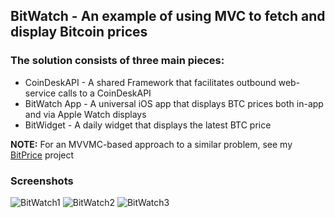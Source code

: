 ## BitWatch - An example of using MVC to fetch and display Bitcoin prices

### The solution consists of three main pieces:
- CoinDeskAPI - A shared Framework that facilitates outbound web-service calls to a CoinDeskAPI
- BitWatch App - A universal iOS app that displays BTC prices both in-app and via Apple Watch displays
- BitWidget - A daily widget that displays the latest BTC price

**NOTE:** For an MVVMC-based approach to a similar problem, see my [BitPrice](https://github.com/Jonesyme/BitPrice) project

### Screenshots
![BitWatch1](https://user-images.githubusercontent.com/6075332/110270052-fce8cc80-7f92-11eb-9472-efc164cd91d8.png)
![BitWatch2](https://user-images.githubusercontent.com/6075332/110270055-feb29000-7f92-11eb-9182-cc3c7d10f118.png)
![BitWatch3](https://user-images.githubusercontent.com/6075332/110270060-0114ea00-7f93-11eb-8335-48081ca71be4.png)
